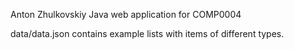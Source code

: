 Anton Zhulkovskiy Java web application for COMP0004

data/data.json contains example lists with items of different types.
